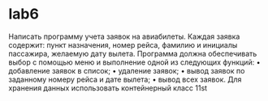 # lab6
Написать программу учета заявок на авиабилеты. Каждая заявка содержит: пункт назначения, номер рейса, фамилию и инициалы пассажира, желаемую дату вылета. Программа должна обеспечивать выбор с помощью меню и выполнение одной из следующих функций: • добавление заявок в список; • удаление заявок; • вывод заявок по заданному номеру рейса и дате вылета; • вывод всех заявок. Для хранения данных использовать контейнерный класс 11st
